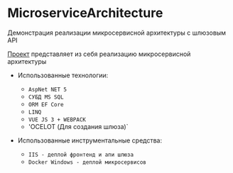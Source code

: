 # MicroserviceArchitecture
Демонстрация реализации микросервисной архитектуры с шлюзовым API


[Проект](https://demo.kempsoft.ru) представляет из себя реализацию микросервисной архитектуры

+ Использованные технологии:
      
  + `AspNet NET 5`
  + `СУБД MS SQL`
  + `ORM EF Core`
  + `LINQ`
  + `VUE JS 3 + WEBPACK`
  + 'OCELOT (Для создания шлюза)`

+ Использованные инструментальные средства:
      
  + `IIS - деплой фронтенд и апи шлюза`
  + `Docker Windows - деплой микросервисов`
